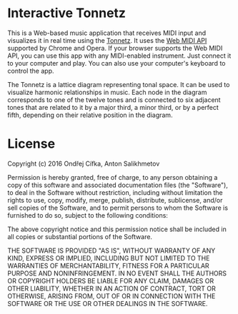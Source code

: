 # Interactive Tonnetz

This is a Web-based music application that receives MIDI input
and visualizes it in real time using the [Tonnetz][1].
It uses the [Web MIDI API][2] supported by Chrome and Opera.
If your browser supports the Web MIDI API, you can use this app
with any MIDI-enabled instrument.
Just connect it to your computer and play.
You can also use your computer's keyboard to control the app.

The Tonnetz is a lattice diagram representing tonal space.
It can be used to visualize harmonic relationships in music.
Each node in the diagram corresponds to one of the twelve tones
and is connected to six adjacent tones that are related to it
by a major third, a minor third, or by a perfect fifth,
depending on their relative position in the diagram.

[1]: https://en.wikipedia.org/wiki/Tonnetz
[2]: https://webaudio.github.io/web-midi-api/
[3]: https://webaudio.github.io/web-audio-api/

# License

Copyright (c) 2016 Ondřej Cífka, Anton Salikhmetov

Permission is hereby granted, free of charge, to any person obtaining a copy
of this software and associated documentation files (the "Software"), to deal
in the Software without restriction, including without limitation the rights
to use, copy, modify, merge, publish, distribute, sublicense, and/or sell
copies of the Software, and to permit persons to whom the Software is
furnished to do so, subject to the following conditions:

The above copyright notice and this permission notice shall be included in all
copies or substantial portions of the Software.

THE SOFTWARE IS PROVIDED "AS IS", WITHOUT WARRANTY OF ANY KIND, EXPRESS OR
IMPLIED, INCLUDING BUT NOT LIMITED TO THE WARRANTIES OF MERCHANTABILITY,
FITNESS FOR A PARTICULAR PURPOSE AND NONINFRINGEMENT. IN NO EVENT SHALL THE
AUTHORS OR COPYRIGHT HOLDERS BE LIABLE FOR ANY CLAIM, DAMAGES OR OTHER
LIABILITY, WHETHER IN AN ACTION OF CONTRACT, TORT OR OTHERWISE, ARISING FROM,
OUT OF OR IN CONNECTION WITH THE SOFTWARE OR THE USE OR OTHER DEALINGS IN THE
SOFTWARE.
